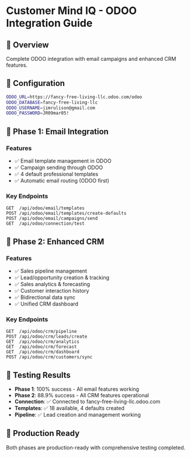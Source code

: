 # Customer Mind IQ - ODOO Integration Guide

## 🎯 Overview
Complete ODOO integration with email campaigns and enhanced CRM features.

## 🔧 Configuration
```bash
ODOO_URL=https://fancy-free-living-llc.odoo.com/odoo
ODOO_DATABASE=fancy-free-living-llc
ODOO_USERNAME=jimrulison@gmail.com
ODOO_PASSWORD=JR09mar05!
```

## 📧 Phase 1: Email Integration
### Features
- ✅ Email template management in ODOO
- ✅ Campaign sending through ODOO
- ✅ 4 default professional templates
- ✅ Automatic email routing (ODOO first)

### Key Endpoints
```
GET  /api/odoo/email/templates
POST /api/odoo/email/templates/create-defaults
POST /api/odoo/email/campaigns/send
GET  /api/odoo/connection/test
```

## 🏢 Phase 2: Enhanced CRM
### Features
- ✅ Sales pipeline management
- ✅ Lead/opportunity creation & tracking
- ✅ Sales analytics & forecasting
- ✅ Customer interaction history
- ✅ Bidirectional data sync
- ✅ Unified CRM dashboard

### Key Endpoints
```
GET  /api/odoo/crm/pipeline
POST /api/odoo/crm/leads/create
GET  /api/odoo/crm/analytics
GET  /api/odoo/crm/forecast
GET  /api/odoo/crm/dashboard
POST /api/odoo/crm/customers/sync
```

## 🧪 Testing Results
- **Phase 1**: 100% success - All email features working
- **Phase 2**: 88.9% success - All CRM features operational
- **Connection**: ✅ Connected to fancy-free-living-llc.odoo.com
- **Templates**: ✅ 18 available, 4 defaults created
- **Pipeline**: ✅ Lead creation and management working

## 🚀 Production Ready
Both phases are production-ready with comprehensive testing completed.